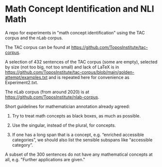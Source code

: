 # Math Concept Identification and NLI Math

A repo for  experiments in "math concept identification" using the TAC corpus and the nLab corpus.

The TAC corpus can be found at https://github.com/ToposInstitute/tac-corpus.

A selection of 432 sentences of the TAC corpus (some are empty), selected by size (not too big, not too small) and lack of LaTeX is in
https://github.com/ToposInstitute/tac-corpus/blob/main/golden-attempt/examples.txt and is repeated here for convenience as Experiment2.txt.

The nLab corpus (from around 2020) is at https://github.com/ToposInstitute/nlab-corpus.


Short guidelines for mathematician annotation already  agreed:

1. Try to treat math concepts as black boxes, as much as possible.

2.  Use the singular, instead of the plural, for concepts.
  
3.  If one has a long span that is a concept, e.g. “enriched accessible categories”, we should also list the sensible subspans like “accessible category”.

A subset of the 300 sentences do not have any mathematical concepts at all, e.g. "Further applications are given."

